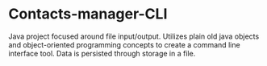 # Contacts-manager-CLI

Java project focused around file input/output.  Utilizes plain old java objects and object-oriented programming concepts to create a command line interface tool.  Data is persisted through storage in a file.
